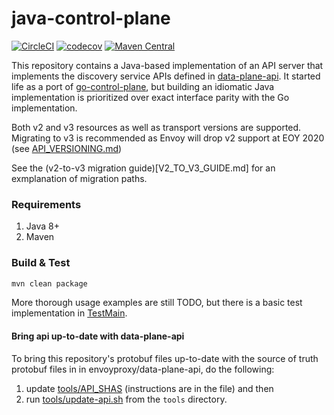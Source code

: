 # java-control-plane

[![CircleCI](https://circleci.com/gh/envoyproxy/java-control-plane.svg?style=svg)](https://circleci.com/gh/envoyproxy/java-control-plane) [![codecov](https://codecov.io/gh/envoyproxy/java-control-plane/branch/master/graph/badge.svg)](https://codecov.io/gh/envoyproxy/java-control-plane) [![Maven Central](https://maven-badges.herokuapp.com/maven-central/io.envoyproxy.controlplane/java-control-plane/badge.svg)](https://maven-badges.herokuapp.com/maven-central/io.envoyproxy.controlplane/java-control-plane)

This repository contains a Java-based implementation of an API server that implements the discovery service APIs defined
in [data-plane-api](https://github.com/envoyproxy/data-plane-api). It started life as a port of
[go-control-plane](https://github.com/envoyproxy/go-control-plane), but building an idiomatic Java implementation is
prioritized over exact interface parity with the Go implementation.

Both v2 and v3 resources as well as transport versions are supported. Migrating
to v3 is recommended as Envoy will drop v2 support at EOY 2020 (see
[API_VERSIONING.md](https://github.com/envoyproxy/envoy/blob/4c6206865061591155d18b55972b4d626e1703dd/api/API_VERSIONING.md))

See the (v2-to-v3 migration guide)[V2_TO_V3_GUIDE.md] for an exmplanation of migration paths.

### Requirements

1. Java 8+
2. Maven

### Build & Test

```bash
mvn clean package
```

More thorough usage examples are still TODO, but there is a basic test implementation in
[TestMain](server/src/test/java/io/envoyproxy/controlplane/server/TestMain.java).

#### Bring api up-to-date with data-plane-api
To bring this repository's protobuf files up-to-date with the source
of truth protobuf files in in envoyproxy/data-plane-api, do the
following:

1. update [tools/API_SHAS](tools/API_SHAS) (instructions are in the
   file) and then
2. run [tools/update-api.sh](tools/update-api.sh) from the `tools`
   directory.
